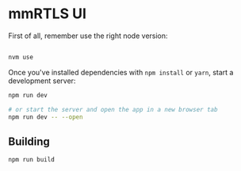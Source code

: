 # mmRTLS UI

First of all, remember use the right node version:

```bash

nvm use

```

Once you've installed dependencies with `npm install` or `yarn`, start a development server:

```bash
npm run dev

# or start the server and open the app in a new browser tab
npm run dev -- --open
```

## Building

```bash
npm run build
```

